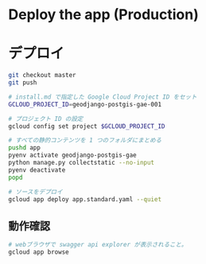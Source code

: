 Deploy the app (Production)
====

# デプロイ
```bash
git checkout master
git push
```

```bash
# install.md で指定した Google Cloud Project ID をセット
GCLOUD_PROJECT_ID=geodjango-postgis-gae-001

# プロジェクト ID の設定
gcloud config set project $GCLOUD_PROJECT_ID

# すべての静的コンテンツを 1 つのフォルダにまとめる
pushd app
pyenv activate geodjango-postgis-gae
python manage.py collectstatic --no-input
pyenv deactivate
popd

# ソースをデプロイ
gcloud app deploy app.standard.yaml --quiet
```

## 動作確認
```bash
# webブラウザで swagger api explorer が表示されること。
gcloud app browse
```
